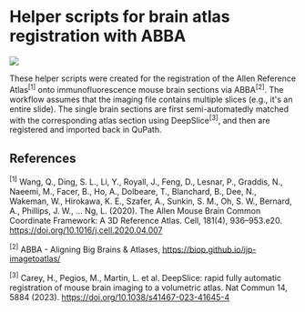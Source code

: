 # Helper scripts for brain atlas registration with ABBA
<img src="https://i.imgur.com/EfJYnnY.png">

These helper scripts were created for the registration of the Allen Reference Atlas<sup>[1]</sup> onto immunofluorescence mouse brain sections via ABBA<sup>[2]</sup>.
The workflow assumes that the imaging file contains multiple slices (e.g., it's an entire slide). The single brain sections are first semi-automatedly matched with the corresponding atlas section using DeepSlice<sup>[3]</sup>, and then are registered and imported back in QuPath. 

## References

<sup>[1]</sup> Wang, Q., Ding, S. L., Li, Y., Royall, J., Feng, D., Lesnar, P., Graddis, N., Naeemi, M., Facer, B., Ho, A., Dolbeare, T., Blanchard, B., Dee, N., Wakeman, W., Hirokawa, K. E., Szafer, A., Sunkin, S. M., Oh, S. W., Bernard, A., Phillips, J. W., … Ng, L. (2020). The Allen Mouse Brain Common Coordinate Framework: A 3D Reference Atlas. Cell, 181(4), 936–953.e20. https://doi.org/10.1016/j.cell.2020.04.007

<sup>[2]</sup> ABBA - Aligning Big Brains & Atlases, https://biop.github.io/ijp-imagetoatlas/

<sup>[3]</sup> Carey, H., Pegios, M., Martin, L. et al. DeepSlice: rapid fully automatic registration of mouse brain imaging to a volumetric atlas. Nat Commun 14, 5884 (2023). https://doi.org/10.1038/s41467-023-41645-4
